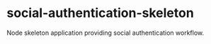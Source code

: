 # social-authentication-skeleton
Node skeleton application providing social authentication workflow.
